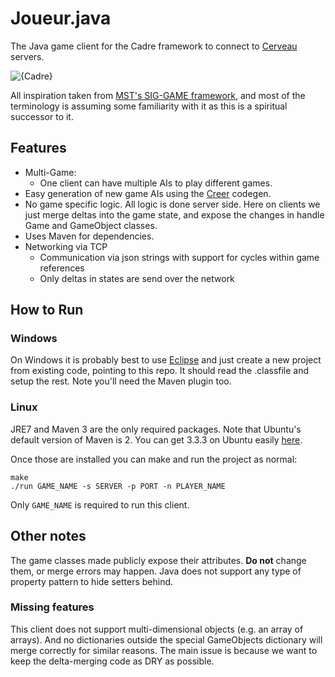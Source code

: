 # Joueur.java
The Java game client for the Cadre framework to connect to [Cerveau](https://github.com/JacobFischer/Cerveau) servers.

![{Cadre}](http://i.imgur.com/17wwI3f.png)

All inspiration taken from [MST's SIG-GAME framework](https://github.com/siggame), and most of the terminology is assuming some familiarity with it as this is a spiritual successor to it.

## Features

* Multi-Game:
  * One client can have multiple AIs to play different games.
* Easy generation of new game AIs using the [Creer](https://github.com/JacobFischer/Creer) codegen.
* No game specific logic. All logic is done server side. Here on clients we just merge deltas into the game state, and expose the changes in handle Game and GameObject classes.
* Uses Maven for dependencies.
* Networking via TCP
  * Communication via json strings with support for cycles within game references
  * Only deltas in states are send over the network

## How to Run

### Windows

On Windows it is probably best to use [Eclipse](http://www.eclipse.org/downloads/packages/eclipse-ide-java-developers/mars1) and just create a new project from existing code, pointing to this repo. It should read the .classfile and setup the rest. Note you'll need the Maven plugin too.

### Linux

JRE7 and Maven 3 are the only required packages. Note that Ubuntu's default version of Maven is 2. You can get 3.3.3 on Ubuntu easily [here](https://launchpad.net/~andrei-pozolotin/+archive/ubuntu/maven3).

Once those are installed you can make and run the project as normal:

```
make
./run GAME_NAME -s SERVER -p PORT -n PLAYER_NAME
```

Only `GAME_NAME` is required to run this client.


## Other notes

The game classes made publicly expose their attributes. **Do not** change them, or merge errors may happen. Java does not support any type of property pattern to hide setters behind.

### Missing features

This client does not support multi-dimensional objects (e.g. an array of arrays). And no dictionaries outside the special GameObjects dictionary will merge correctly for similar reasons. The main issue is because we want to keep the delta-merging code as DRY as possible.
